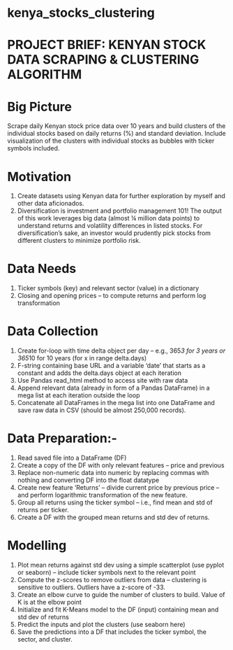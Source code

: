 # kenya_stocks_clustering
# PROJECT BRIEF: KENYAN STOCK DATA SCRAPING & CLUSTERING ALGORITHM

# Big Picture
Scrape daily Kenyan stock price data over 10 years and build clusters of the individual stocks based on daily returns (%) and standard deviation. Include visualization of the clusters with individual stocks as bubbles with ticker symbols included.

# Motivation
1.	Create datasets using Kenyan data for further exploration by myself and other data aficionados. 
2.	Diversification is investment and portfolio management 101! The output of this work leverages big data (almost ¼ million data points) to understand returns and volatility differences in listed stocks. For diversification’s sake, an investor would prudently pick stocks from different clusters to minimize portfolio risk. 

# Data Needs
1.	Ticker symbols (key) and relevant sector (value) in a dictionary
2.	Closing and opening prices – to compute returns and perform log transformation 

# Data Collection
1.	Create for-loop with time delta object per day – e.g., 365*3 for 3 years or 365*10 for 10 years (for x in range delta.days)
2.	F-string containing base URL and a variable ‘date’ that starts as a constant and adds the delta.days object at each iteration
3.	Use Pandas read_html method to access site with raw data
4.	Append relevant data (already in form of a Pandas DataFrame) in a mega list at each iteration outside the loop
5.	Concatenate all DataFrames in the mega list into one DataFrame and save raw data in CSV (should be almost 250,000 records).

# Data Preparation:-
1.	Read saved file into a DataFrame (DF)
2.	Create a copy of the DF with only relevant features – price and previous
3.	Replace non-numeric data into numeric by replacing commas with nothing and converting DF into the float datatype
4.	Create new feature ‘Returns’ – divide current price by previous price – and perform logarithmic transformation of the new feature. 
5.	Group all returns using the ticker symbol – i.e., find mean and std of returns per ticker. 
6.	Create a DF with the grouped mean returns and std dev of returns. 

# Modelling
1.	Plot mean returns against std dev using a simple scatterplot (use pyplot or seaborn) – include ticker symbols next to the relevant point
2.	Compute the z-scores to remove outliers from data – clustering is sensitive to outliers. Outliers have a z-score of -3<z>3. 
3.	Create an elbow curve to guide the number of clusters to build. Value of K is at the elbow point
4.	Initialize and fit K-Means model to the DF (input) containing mean and std dev of returns 
5.	Predict the inputs and plot the clusters (use seaborn here)
6.	Save the predictions into a DF that includes the ticker symbol, the sector, and cluster. 

